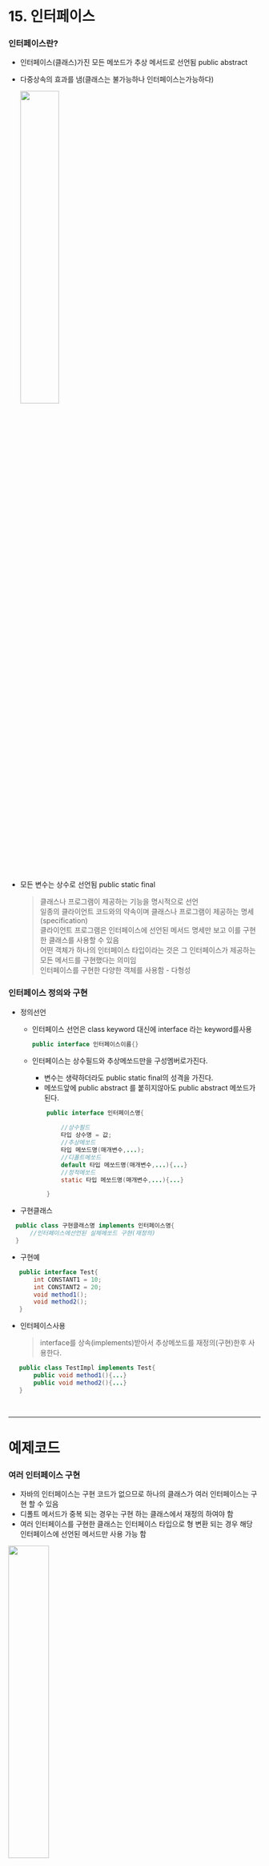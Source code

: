# 15. 인터페이스


### 인터페이스란?

 - 인터페이스(클래스)가진 모든 메쏘드가 추상 메서드로 선언됨 public abstract
 - 다중상속의 효과를 냄(클래스는 불가능하나 인터페이스는가능하다)

    <img src='image-20.png' width='40%'>

 - 모든 변수는 상수로 선언됨 public static final

	>클래스나 프로그램이 제공하는 기능을 명시적으로 선언<br>
    >일종의 클라이언트 코드와의 약속이며 클래스나 프로그램이 제공하는 명세(specification)<br>
    >클라이언트 프로그램은 인터페이스에 선언된 메서드 명세만 보고 이를 구현한 클래스를 사용할 수 있음<br>
    >어떤 객체가 하나의 인터페이스 타입이라는 것은 그 인터페이스가 제공하는 모든 메서드를 구현했다는 의미임<br>
    >인터페이스를 구현한 다양한 객체를 사용함 - 다형성<br>

### 인터페이스 정의와 구현

   - 정의선언
      * 인터페이스 선언은 class keyword 대신에 interface 라는 keyword를사용<br>
        ```java
		public interface 인터페이스이름{}
        ```
	  * 인터페이스는 상수필드와 추상메쏘드만을 구성멤버로가진다.
	     - 변수는 생략하더라도 public static final의 성격을 가진다.
		 - 메쏘드앞에 public abstract 를 붙히지않아도  public abstract 메쏘드가된다.

        ```java
			public interface 인터페이스명{
				
				//상수필드
				타입 상수명 = 값;
				//추상메쏘드
				타입 메쏘드명(매개변수,...);
				//디폴트메쏘드
				default 타입 메쏘드명(매개변수,...){...}
				//정적메쏘드
				static 타입 메쏘드명(매개변수,...){...}

			}
        ```

 
  - 구현클래스
  ```java
	public class 구현클래스명 implements 인터페이스명{
		//인터페이스에선언된 실체메쏘드 구현(재정의)
 	}
  ```
    
  
  - 구현예
 ```java
	public interface Test{
		int CONSTANT1 = 10;
		int CONSTANT2 = 20;
		void method1();
		void method2();
	}
 ```	
   - 인터페이스사용
      > interface를 상속(implements)받아서 추상메쏘드를 재정의(구현)한후 사용한다.
         
 ```java
	public class TestImpl implements Test{
		public void method1(){...}
		public void method2(){...}
	} 
 ```

<br>
<hr>

# 예제코드

### 여러 인터페이스 구현
  - 자바의 인터페이스는 구현 코드가 없으므로 하나의 클래스가 여러 인터페이스는 구현 할 수 있음
  - 디폴트 메서드가 중복 되는 경우는 구현 하는 클래스에서 재정의 하여야 함
  - 여러 인터페이스를 구현한 클래스는 인터페이스 타입으로 형 변환 되는 경우 해당 인터페이스에 선언된 메서드만 사용 가능 함

<img width='40%' src='image-19.png'/>


```java
public interface InterfaceA{
	/*
	 * interface 안에 정의되는 메쏘드는 추상메쏘드여야한다.
	 * 	- Abstract methods do not specify a body
	 */
	public abstract void method1();
	public abstract void method2();
}

```

```java
public interface InterfaceB {
	public void method3();
	public void method4();
}

```
```java

public class InterfaceABImpl extends Object implements InterfaceA,InterfaceB {
	@Override
	public void method1() {
		System.out.println("InterfaceA.method1() 구현[재정의]");
	}
	@Override
	public void method2() {
		System.out.println("InterfaceA.method2() 구현[재정의]");
	}
	@Override
	public void method3() {
		System.out.println("InterfaceB.method3() 구현[재정의]");
	}
	@Override
	public void method4() {
		System.out.println("InterfaceB.method4() 구현[재정의]");
	}
}

```

```java

public class InterfaceABImplMain {

	public static void main(String[] args) {
		System.out.println("---------InterfaceABImpl-----------");
		InterfaceABImpl abImpl=new InterfaceABImpl();
		abImpl.method1();
		abImpl.method2();
		abImpl.method3();
		abImpl.method4();
		System.out.println("---------InterfaceA-----------");
		InterfaceA ia=abImpl;
		ia.method1();
		ia.method2();
		/*
		ia.method3();
		ia.method4();
		*/
		System.out.println("---------InterfaceB-----------");
		InterfaceB ib=abImpl;
		/*
		ib.method1();
		ib.method2();
		*/
		ib.method3();
		ib.method4();
		System.out.println("---InterfaceA <--> InterfaceB----");
		InterfaceA ia2=new InterfaceABImpl();
		ia2.method1();
		ia2.method2();
		/*
		ia2.method3();
		ia2.method4();
		*/
		InterfaceB ib2 = (InterfaceB)ia2;
		/*
		ib2.method1();
		ib2.method2();
		*/
		ib2.method3();
		ib2.method4();
		
		
	}

}


```

### 인터페이스의 상속

 - 인터페이스 사이에도 상속을 사용할 수 있음
 - extends 키워드를 사용
 - 인터페이스는 다중 상속이 가능하고 구현 코드의 상속이 아니므로 타입 상속 이라고 함

![Alt text](image-21.png)

```java
public interface Animal {
    public void breath();
}

```
```java
public interface Mammalia extends Animal {
    public void breastfeed();
}

```

```java
public class Whale implements Mammalia {
    
	public void live() {
		System.out.println("고래는 바다에산다.");
	}
	
	@Override
	public void breath() {
		System.out.println("고래 폐호흡~~");		
	}

	@Override
	public void breastfeed() {
		System.out.println("고래 모유수유~~");		
		
	}

}


```
```java
public class WhaleMain {

	public static void main(String[] args) {
		System.out.println("---------Whale--------");
		Whale whale=new Whale();
		whale.breath();
		whale.breastfeed();
		whale.live();
		System.out.println("---------Mammalia--------");
		Mammalia mammalia=whale;
		mammalia.breath();
		mammalia.breastfeed();
		
		System.out.println("---------Animal--------");
		Animal animal=whale;
		animal.breath();
		//animal.breastfeed();
	}

}

```
![Alt text](image-22.png)


### 인터페이스를 이용한 다중상속구현

![Alt text](image-23.png)


```java
public interface Mermaid {
    public void liveSea();
    public void fastSwim();

}

public interface Princess {
    public void speak();
    public void think();
}

public class MermaidPrincess extends Object implements Mermaid, Princess {
	@Override
	public void speak() {
		System.out.println("Princess.speak()의 구현[재정의]");
	}
	@Override
	public void think() {
		System.out.println("Princess.think()의 구현[재정의]");
	}
	@Override
	public void liveSea() {
		System.out.println("Mermain.liveSea()의 구현[재정의]");
	}
	@Override
	public void fastSwim() {
		System.out.println("Mermaid.fastSwim()의 구현[재정의]");
	}
}


public class MermaidPrincessMain {
	public static void main(String[] args) {
		System.out.println("------------MermaidPrincess----------");
		MermaidPrincess mp=new MermaidPrincess();
		mp.speak();
		mp.think();
		mp.liveSea();
		mp.fastSwim();
		System.out.println("------------Mermaid----------");
		Mermaid m=mp;
		/*
		m.speak();
		m.think();
		*/
		m.liveSea();
		m.fastSwim();
		System.out.println("------------Princess----------");
		Princess p=mp;
		p.speak();
		p.think();
		/*
		p.liveSea();
		p.fastSwim();
		*/
		System.out.println("---------Mermaid <--> Princess--------");
		Mermaid m2=new MermaidPrincess();
		m2.fastSwim();
		m2.liveSea();
		Princess p2=(Princess)m2;
		p2.speak();
		p2.think();
		System.out.println("------------Object----------");
		/*
		Object o = new MermaidPrincess();
		o.speak();
		o.think();
		o.liveSea();
		o.fastSwim();
		*/
	}

}




```



![Alt text](image-25.png)

```java
public interface Mermaid {
    public void liveSea();
    public void fastSwim();
}

public class Princess {
	public void speak() {
		System.out.println("Princess.speak()메쏘드");
	}
	public void think() {
		System.out.println("Princess.think()메쏘드");
	}
}
public class MermaidPrincess extends Princess implements Mermaid{
	@Override
	public void liveSea() {
		System.out.println("Mermain.liveSea()의 구현[재정의]");
	}
	@Override
	public void fastSwim() {
		System.out.println("Mermaid.fastSwim()의 구현[재정의]");
	}
}


public class MermaidPrincessMain {

	public static void main(String[] args) {
		System.out.println("------------MermaidPrincess----------");
		MermaidPrincess mp=new MermaidPrincess();
		mp.speak();
		mp.think();
		mp.liveSea();
		mp.fastSwim();
		System.out.println("------------Mermaid----------");
		Mermaid m=mp;
		/*
		m.speak();
		m.think();
		*/
		m.liveSea();
		m.fastSwim();
		System.out.println("------------Princess----------");
		Princess p=mp;
		p.speak();
		p.think();
		/*
		p.liveSea();
		p.fastSwim();
		*/
		System.out.println("---------Mermaid <--> Princess--------");
		Mermaid m2=new MermaidPrincess();
		m2.fastSwim();
		m2.liveSea();
		Princess p2=(Princess)m2;
		p2.speak();
		p2.think();
		System.out.println("------------Object----------");
		/*
		Object o = new MermaidPrincess();
		o.speak();
		o.think();
		o.liveSea();
		o.fastSwim();
		*/
	}

}

```

![Alt text](image-26.png)


### 가전제품공장&가전제품 검사소
  
  #### 가전제품 검사소
   - 가전제품 검사소에서는 생산된 모든가전제품은 검사한후 출고한다.
   - 가전제품 검사소에서는 가전제품을 만들때 반드시 구현해야하는 <br>
	   Specification(GajunVolume.java,GajunOnOff.java)을 가전제품공장에 제공했다.

  #### 가전제품공장
   - 가전제품공장에서 가전제품을 생산한다
   - 가전제품공장에서 가전제품을 생산할때 모든가전제품은 <br>
	  가전제품 검사소에서 제시한 Specification(GajunVolume.java,GajunOnOff.java) 을 준수하여야한다.
	  
  
![Alt text](image-27.png)

```java
/*
 * 가전제품검사소에서만든 가전제품이 반드시 구현해야할기능(specification)
 */
public interface GajunVolume {
	public void up();
	public void down();
}
/*
 * 가전제품검사소에서만든 가전제품이 반드시 구현해야할기능(specification)
 */
public interface GajunOnOff {
	public void on();
	public void off();
}

public class GajunTV implements GajunOnOff,GajunVolume{
	public void operation1() {
		System.out.println("TV.operation1()");
	}
	public void operation2() {
		System.out.println("TV.operation2()");
	}
	@Override
	public void up() {
		System.out.println("TV.up()");
	}
	@Override
	public void down() {
		System.out.println("TV.down()");
	}
	@Override
	public void on() {
		System.out.println("TV.on()");
	}
	@Override
	public void off() {
		System.out.println("TV.off()");
	}
}
public class GajunAudio implements GajunOnOff,GajunVolume{
	
	@Override
	public void up() {
		System.out.println("Audio.up()");
	}
	@Override
	public void down() {
		System.out.println("Audio.down()");
	}
	@Override
	public void on() {
		System.out.println("Audio.on()");
	}
	@Override
	public void off() {
		System.out.println("Audio.off()");
	}
}

public class GajunSmartPhone implements GajunOnOff,GajunVolume{
	@Override
	public void up() {
		System.out.println("GajunSmartPhone.up()");
	}
	@Override
	public void down() {
		System.out.println("GajunSmartPhone.down()");
	}
	@Override
	public void on() {
		System.out.println("GajunSmartPhone.on()");
	}
	@Override
	public void off() {
		System.out.println("GajunSmartPhone.off()");
	}
}


public class GajunFactoryMain {

	public static void main(String[] args) {
		System.out.println("--------가전제품공장---------");
		GajunTV tv1 = new GajunTV();
		GajunTV tv2 = new GajunTV();
		GajunTV tv3 = new GajunTV();

		GajunAudio audio1 = new GajunAudio();
		GajunAudio audio2 = new GajunAudio();

		GajunSmartPhone sp1=new GajunSmartPhone();
		GajunSmartPhone sp2=new GajunSmartPhone();
		GajunSmartPhone sp3=new GajunSmartPhone();
		
		GajunOnOff gajun1 = tv1;

		GajunOnOff[] gajunArry = new GajunOnOff[8];
		gajunArry[0] = tv1;
		gajunArry[1] = tv2;
		gajunArry[2] = tv3;
		gajunArry[3] = audio1;
		gajunArry[4] = audio2;
		gajunArry[5]= sp1;
		gajunArry[6]= sp2;
		gajunArry[7]= sp3;
		System.out.println("--------가전제품검사소--------");
		/*
		 * 난 절대로 자식클래스타입을 사용안할래요 
		 * 난 부모타입[GajumOnOff,GajunVolume] 만사용할래요 
		 * 그래야 가전제품검사 프로그램을
		 * 한번만들어서 변경없이 계속사용할수있으니까요~~~
		 */
		
		GajunOnOff[] receiveGajunArray = gajunArry;
		for (int i = 0; i < receiveGajunArray.length; i++) {
			System.out.println("-----------검사시작-----------");
			receiveGajunArray[i].on();
			
			GajunVolume tempGajun=(GajunVolume)receiveGajunArray[i];
			tempGajun.up();
			tempGajun.down();
			
			receiveGajunArray[i].off();
			System.out.println("-----------검사끝출고-----------");
		}
		/**************************************************
		GajunGumsa gajunGumsa=new GajunGumsa();
		gajunGumsa.setGajuns(gajunArry);
		gajunGumsa.gumsa();
		***************************************************/
	}

}
```
  - **가전제품검사소**
	> 난 절대로 자식클래스타입을 사용안할래요<br> 
	> 난 부모타입[GajumOnOff,GajunVolume] 만사용할래요<br> 
	> 그래야 가전제품검사 프로그램을 한번만들어서 변경없이 계속사용할수있으니까요~~~<br>
    
```java
public class GajunGumsa {
	private GajunOnOff[] gajuns;
	
	public void setGajuns(GajunOnOff[] gajuns) {
		this.gajuns=gajuns;
	}
	public GajunOnOff[] getGajuns() {
		return this.gajuns;
	}
	
	
	public void gumsa() {
		if(gajuns!=null) {
			for (GajunOnOff gajunOnOff : gajuns) {
				gajunOnOff.on();
				GajunVolume gajunVolume=(GajunVolume)gajunOnOff;
				gajunVolume.up();
				gajunVolume.down();
				gajunOnOff.off();
				System.out.println("-------검사끝 출고-------");
			}
		}else {
			System.out.println("가전제품 한개도없다..");
		}
	}
	
}

```

